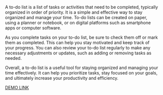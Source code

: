 A to-do list is a list of tasks or activities that need to be completed, typically organized in order of priority. It is a simple and effective way to stay organized and manage your time. To-do lists can be created on paper, using a planner or notebook, or on digital platforms such as smartphone apps or computer software.

As you complete tasks on your to-do list, be sure to check them off or mark them as completed. This can help you stay motivated and keep track of your progress. You can also review your to-do list regularly to make any necessary adjustments or updates, such as adding or removing tasks as needed.

Overall, a to-do list is a useful tool for staying organized and managing your time effectively. It can help you prioritize tasks, stay focused on your goals, and ultimately increase your productivity and efficiency.

 [DEMO LINK](http://example.com/ "Необязательная подсказка")